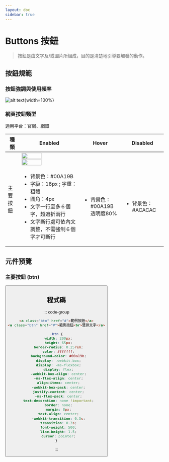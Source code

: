 ```yaml
---
layout: doc
sidebar: true
---
```


# Buttons 按鈕
> 按鈕是由文字及/或圖片所組成，目的是清楚地引導要觸發的動作。


## 按鈕規範
### 按鈕強調與使用頻率
![alt text](overview/img/btn-application.jpg){width=100%}

### 網頁按鈕類型
適用平台：官網、網銀
<div class="table-responsive">
    <table class="table table-bordered w1000">
        <thead class="bg-primary-8">
            <tr>
                <th scope="col">種類</th>
                <th scope="col">Enabled</th>
                <th scope="col">Hover</th>
                <th scope="col">Disabled</th>
            </tr>
        </thead>
        <tbody>
            <tr>
                <td rowspan="2" class="bg-primary-2" scope="row">
                    <p class="text-gray-11">主要按鈕</p>
                </td>
                <td>
                    <img src="./overview/img/btn-primary.svg" alt="" width=60%>
                    <img src="./overview/img/btn-primary-m.svg" alt="" width=60%>
                </td>
                <td>
                    <img src="./overview/img/btn-primary-hover.svg" alt="">
                </td>
                <td>
                    <img src="./overview/img/btn-primary-disable.svg" alt="">
                </td>
            </tr>
            <tr>
                <td>
                    <ul class="pl-3 my-1">
                        <li>背景色：#00A19B</li>
                        <li>字級：16px ; 字重：粗體</li>
                        <li>圓角：4px</li>
                        <li>文字一行至多６個字，超過折兩行</li>
                        <li>文字斷行處可依內文調整，不需強制６個字才可斷行</li>
                    </ul>
                </td>
                <td>
                    <ul class="pl-3 my-1">
                        <li>背景色：#00A19B<br>透明度80%</li>
                    </ul>
                </td>
                <td>
                    <ul class="pl-3 my-1">
                        <li>背景色：#ACACAC</li>
                    </ul>
                </td>
            </tr>
        </tbody>
    </table>
</div>

## 元件預覽 
### 主要按鈕 (btn)
<Button/>

## 程式碼
::: code-group

```html [html]
<a class="btn" href="#">範例按鈕</a>
<a class="btn" href="#">範例按鈕<br>雙排文字</a>
```

```css [css]
.btn {
  width: 200px;
  height: 65px;
  border-radius: 0.25rem;
  color: #ffffff;
  background-color: #00a19b;
  display: -webkit-box;
  display: -ms-flexbox;
  display: flex;
  -webkit-box-align: center;
  -ms-flex-align: center;
  align-items: center;
  -webkit-box-pack: center;
  justify-content: center;
  -ms-flex-pack: center;
  text-decoration: none !important;
  border: none;
  margin: 8px;
  text-align: center;
  -webkit-transition: 0.3s;
  transition: 0.3s;
  font-weight: 500;
  line-height: 1.5;
  cursor: pointer;
}
```

:::


<script setup>
import Button from "../components/Button.vue";
</script>